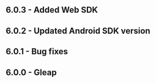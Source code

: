 ## 6.0.3 - Added Web SDK
## 6.0.2 - Updated Android SDK version
## 6.0.1 - Bug fixes
## 6.0.0 - Gleap
